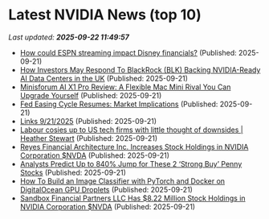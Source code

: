 # Latest NVIDIA News (top 10)
_Last updated: **2025-09-22 11:49:57**_

- [How could ESPN streaming impact Disney financials?](https://finance.yahoo.com/news/could-espn-streaming-impact-disney-113003361.html) (Published: 2025-09-21)
- [How Investors May Respond To BlackRock (BLK) Backing NVIDIA-Ready AI Data Centers in the UK](https://finance.yahoo.com/news/investors-may-respond-blackrock-blk-110935960.html) (Published: 2025-09-21)
- [Minisforum AI X1 Pro Review: A Flexible Mac Mini Rival You Can Upgrade Yourself](https://www.cnet.com/tech/computing/minisforum-ai-x1-pro-review-a-flexible-mac-mini-rival-you-can-upgrade-yourself/) (Published: 2025-09-21)
- [Fed Easing Cycle Resumes: Market Implications](https://www.forbes.com/sites/bill_stone/2025/09/21/fed-easing-cycle-resumes-market-implications/) (Published: 2025-09-21)
- [Links 9/21/2025](https://www.nakedcapitalism.com/2025/09/links-9-21-2025.html) (Published: 2025-09-21)
- [Labour cosies up to US tech firms with little thought of downsides | Heather Stewart](https://biztoc.com/x/4c0cc665e424022b) (Published: 2025-09-21)
- [Reyes Financial Architecture Inc. Increases Stock Holdings in NVIDIA Corporation $NVDA](https://www.etfdailynews.com/2025/09/21/reyes-financial-architecture-inc-increases-stock-holdings-in-nvidia-corporation-nvda/) (Published: 2025-09-21)
- [Analysts Predict Up to 840% Jump for These 2 ‘Strong Buy’ Penny Stocks](https://finance.yahoo.com/news/analysts-predict-840-jump-2-101500067.html) (Published: 2025-09-21)
- [How To Build an Image Classifier with PyTorch and Docker on DigitalOcean GPU Droplets](https://www.digitalocean.com/community/questions/how-to-build-an-image-classifier-with-pytorch-and-docker-on-digitalocean-gpu-droplets) (Published: 2025-09-21)
- [Sandbox Financial Partners LLC Has $8.22 Million Stock Holdings in NVIDIA Corporation $NVDA](https://www.etfdailynews.com/2025/09/21/sandbox-financial-partners-llc-has-8-22-million-stock-holdings-in-nvidia-corporation-nvda/) (Published: 2025-09-21)

